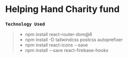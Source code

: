 # Helping Hand Charity fund

### `Technology Used`

> - npm install react-router-dom@6
> - npm install -D tailwindcss postcss autoprefixer
> - npm install react-icons --save
> - npm install --save react-firebase-hooks
